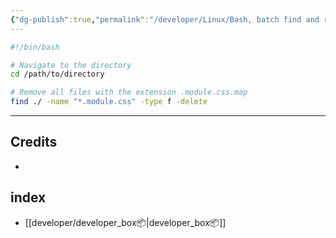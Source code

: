 ```yaml
---
{"dg-publish":true,"permalink":"/developer/Linux/Bash, batch find and remove files/"}
---
```



```bash
#!/bin/bash

# Navigate to the directory
cd /path/to/directory

# Remove all files with the extension .module.css.map
find ./ -name "*.module.css" -type f -delete

```


---

## Credits
- 
## index
- [[developer/developer_box📦\|developer_box📦]]